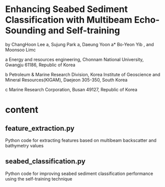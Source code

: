 # Enhancing Seabed Sediment Classification with Multibeam Echo-Sounding and Self-training
by ChangHoon Lee a, Sujung Park a, Daeung Yoon a* Bo-Yeon Yib , and Moonsoo Limc

a Energy and resources engineering, Chonnam National University, Gwangju 61186, Republic of Korea 

b Petroleum & Marine Research Division, Korea Institute of Geoscience and Mineral Resources(KIGAM), Daejeon 305-350, South Korea

c Marine Research Corporation, Busan 49127, Republic of Korea


# content
## feature_extraction.py
Python code for extracting features based on multibeam backscatter and bathymetry values
## seabed_classification.py
Python code for improving seabed sediment classification performance using the self-training technique
